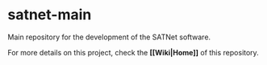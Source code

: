 satnet-main
===========

Main repository for the development of the SATNet software. 

For more details on this project, check the **[[Wiki|Home]]** of this repository.
